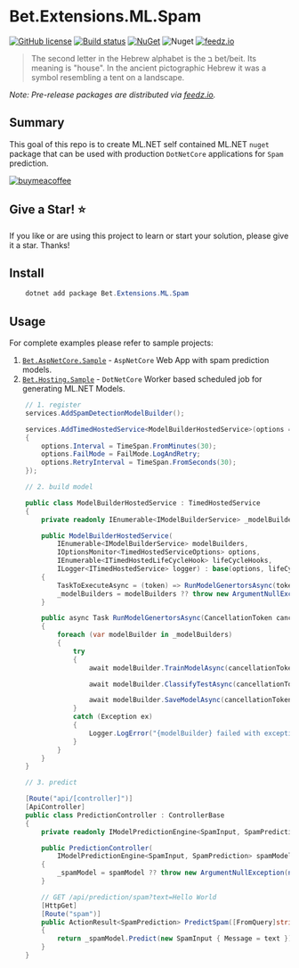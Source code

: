 ﻿# Bet.Extensions.ML.Spam

[![GitHub license](https://img.shields.io/badge/license-MIT-blue.svg?style=flat-square)](https://raw.githubusercontent.com/kdcllc/Bet.Extensions/master/LICENSE)
[![Build status](https://ci.appveyor.com/api/projects/status/fo9rakj7s7uhs3ij?svg=true)](https://ci.appveyor.com/project/kdcllc/bet-aspnetcore)
[![NuGet](https://img.shields.io/nuget/v/Bet.Extensions.ML.Spam.svg)](https://www.nuget.org/packages?q=Bet.Extensions.ML.Spam)
![Nuget](https://img.shields.io/nuget/dt/Bet.Extensions.ML.Spam)
[![feedz.io](https://img.shields.io/badge/endpoint.svg?url=https://f.feedz.io/kdcllc/bet-aspnetcore/shield/Bet.Extensions.ML.Spam/latest)](https://f.feedz.io/kdcllc/bet-aspnetcore/packages/Bet.Extensions.ML.Spam/latest/download)

> The second letter in the Hebrew alphabet is the ב bet/beit. Its meaning is "house". In the ancient pictographic Hebrew it was a symbol resembling a tent on a landscape.

_Note: Pre-release packages are distributed via [feedz.io](https://f.feedz.io/kdcllc/bet-extensions/nuget/index.json)._

## Summary

This goal of this repo is to create ML.NET self contained ML.NET `nuget` package that can be used with production `DotNetCore` applications for `Spam` prediction.

[![buymeacoffee](https://www.buymeacoffee.com/assets/img/custom_images/orange_img.png)](https://www.buymeacoffee.com/vyve0og)

## Give a Star! :star:

If you like or are using this project to learn or start your solution, please give it a star. Thanks!

## Install

```csharp
    dotnet add package Bet.Extensions.ML.Spam
```

## Usage

For complete examples please refer to sample projects:

1. [`Bet.AspNetCore.Sample`](https://github.com/kdcllc/Bet.AspNetCore/tree/master/src/Bet.AspNetCore.Sample) - `AspNetCore` Web App with spam prediction models.
2. [`Bet.Hosting.Sample`](../Bet.Hosting.Sample/) - `DotNetCore` Worker based scheduled job for generating ML.NET Models.

```csharp
    // 1. register
    services.AddSpamDetectionModelBuilder();

    services.AddTimedHostedService<ModelBuilderHostedService>(options =>
    {
        options.Interval = TimeSpan.FromMinutes(30);
        options.FailMode = FailMode.LogAndRetry;
        options.RetryInterval = TimeSpan.FromSeconds(30);
    });

    // 2. build model

    public class ModelBuilderHostedService : TimedHostedService
    {
        private readonly IEnumerable<IModelBuilderService> _modelBuilders;

        public ModelBuilderHostedService(
            IEnumerable<IModelBuilderService> modelBuilders,
            IOptionsMonitor<TimedHostedServiceOptions> options,
            IEnumerable<ITimedHostedLifeCycleHook> lifeCycleHooks,
            ILogger<ITimedHostedService> logger) : base(options, lifeCycleHooks, logger)
        {
            TaskToExecuteAsync = (token) => RunModelGenertorsAsync(token);
            _modelBuilders = modelBuilders ?? throw new ArgumentNullException(nameof(modelBuilders));
        }

        public async Task RunModelGenertorsAsync(CancellationToken cancellationToken)
        {
            foreach (var modelBuilder in _modelBuilders)
            {
                try
                {
                    await modelBuilder.TrainModelAsync(cancellationToken);

                    await modelBuilder.ClassifyTestAsync(cancellationToken);

                    await modelBuilder.SaveModelAsync(cancellationToken);
                }
                catch (Exception ex)
                {
                    Logger.LogError("{modelBuilder} failed with exception: {message}", modelBuilder.GetType(), ex.Message);
                }
            }
        }
    }

    // 3. predict

    [Route("api/[controller]")]
    [ApiController]
    public class PredictionController : ControllerBase
    {
        private readonly IModelPredictionEngine<SpamInput, SpamPrediction> _spamModel;

        public PredictionController(
            IModelPredictionEngine<SpamInput, SpamPrediction> spamModel)
        {
            _spamModel = spamModel ?? throw new ArgumentNullException(nameof(spamModel));
        }

        // GET /api/prediction/spam?text=Hello World
        [HttpGet]
        [Route("spam")]
        public ActionResult<SpamPrediction> PredictSpam([FromQuery]string text)
        {
            return _spamModel.Predict(new SpamInput { Message = text });
        }
    }

```
